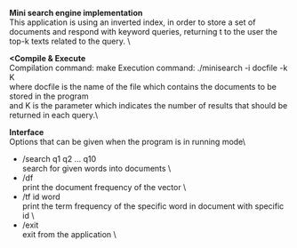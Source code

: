 **Mini search engine implementation** \
This application is using an inverted index, in order to store a set of documents and respond with keyword queries, returning t to the user the top-k texts related to the query. \


**<Compile & Execute** \
Compilation command: make
Execution command: ./minisearch -i docfile -k K \
where docfile is the name of the file which contains the documents to be stored in the program \
and K is the parameter which indicates the number of results that should be returned in each query.\

**Interface** \
Options that can be given when the program is in running mode\
- /search q1 q2 ... q10 \
    search for given words into documents \
- /df \
    print the document frequency of the vector \
- /tf id word \
    print the term frequency of the specific word in document with specific id \
- /exit \
    exit from the application \
